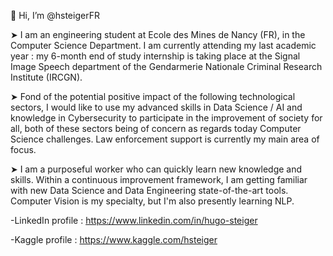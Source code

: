 👋 Hi, I’m @hsteigerFR

➤ I am an engineering student at Ecole des Mines de Nancy (FR), in the Computer Science Department. I am currently attending my last academic year : my 6-month end of study internship is taking place at the Signal Image Speech department of the Gendarmerie Nationale Criminal Research Institute (IRCGN).

➤ Fond of the potential positive impact of the following technological sectors, I would like to use my advanced skills in Data Science / AI and knowledge in Cybersecurity to participate in the improvement of society for all, both of these sectors being of concern as regards today Computer Science challenges. Law enforcement support is currently my main area of focus.

➤ I am a purposeful worker who can quickly learn new knowledge and skills. Within a continuous improvement framework, I am getting familiar with new Data Science and Data Engineering state-of-the-art tools. Computer Vision is my specialty, but I'm also presently learning NLP.

-LinkedIn profile : https://www.linkedin.com/in/hugo-steiger

-Kaggle profile : https://www.kaggle.com/hsteiger
